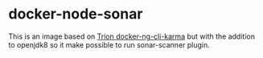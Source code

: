 # docker-node-sonar
This is an image based on [Trion docker-ng-cli-karma](https://github.com/trion-development/docker-ng-cli-karma) but with the addition to openjdk8 so it make possible to run sonar-scanner plugin.


